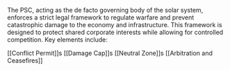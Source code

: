 The PSC, acting as the de facto governing body of the solar system, enforces a strict legal framework to regulate warfare and prevent catastrophic damage to the economy and infrastructure. This framework is designed to protect shared corporate interests while allowing for controlled competition. Key elements include:

[[Conflict Permit]]s
[[Damage Cap]]s
[[Neutral Zone]]s
[[Arbitration and Ceasefires]]